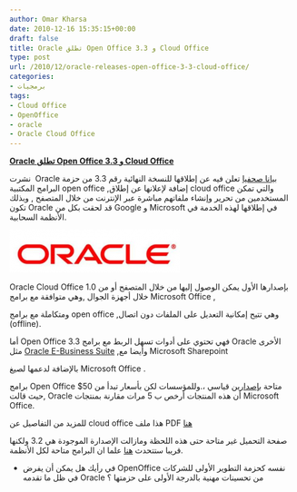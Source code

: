 ```yaml
---
author: Omar Kharsa
date: 2010-12-16 15:35:15+00:00
draft: false
title: Oracle تطلق Open Office 3.3 و Cloud Office
type: post
url: /2010/12/oracle-releases-open-office-3-3-cloud-office/
categories:
- برمجيات
tags:
- Cloud Office
- OpenOffice
- oracle
- Oracle Cloud Office
---
```


[**Oracle تطلق Open Office 3.3 و Cloud Office**](https://www.it-scoop.com/2010/12/oracle-releases-open-office-3-3-cloud-office)


نشرت  Oracle [بيانا صحفيا](http://www.oracle.com/us/corporate/press/195766) تعلن فيه عن إطلاقها للنسخة النهائية رقم 3.3 من حزمة البرامج المكتبية open office ,إضافة لإعلانها عن إطلاق cloud office والتي تمكن المستخدمين من تحرير وإنشاء ملفاتهم مباشرة عبر الإنترنت من خلال المتصفح , وبذلك تكون Oracle قد لحقت بكل من Google و Microsoft في إطلاقها لهذه الخدمة في اﻷنظمة السحابية.

[![](Oracle-logo-300x75.png)
](https://www.it-scoop.com/2010/12/oracle-releases-open-office-3-3-cloud-office)

Oracle Cloud Office 1.0 بإصدارها اﻷول يمكن الوصول إليها من خلال المتصفح أو من خلال أجهزة الجوال ,وهي متوافقة مع برامج Microsoft Office ,

ومتكاملة مع برامج open office ,وهي تتيح إمكانية التعديل على الملفات دون اتصال (offline).

أما Open Office 3.3 فهي تحتوي على أدوات تسهل الربط مع برامج Oracle اﻷخرى مثل [Oracle E-Business Suite](http://www.oracle.com/us/products/applications/ebusiness/index.html) ,وأيضا مع Microsoft Sharepoint

بالإضافة لدعمها لصيغ Microsoft Office .

برامج Open Office متاحة [بإصدارين](https://shop.oracle.com/pls/ostore/product?p1=oracleoffice&sc=ocom_openoffice) قياسي ،.وللمؤسسات لكن بأسعار تبدأ من 50$ ,حيث قالت Oracle أن هذه المنتجات أرخص ب 5 مرات مقارنة بمنتجات Microsoft Office.

للمزيد من التفاصيل عن cloud office هذا ملف PDF [هنا](http://www.oracle.com/us/products/applications/open-office/oracle-cloud-office-195105.pdf)

صفحة التحميل غير متاحة حتى هذه اللحظة ومازالت الإصدارة الموجودة هي 3.2 ولكنها قريبا ستتحدث [هنا](http://download.openoffice.org/other.html#tested-full) علما ان البرامج متاحة لكل اﻷنظمة.

- في رأيك هل يمكن أن يفرض OpenOffice نفسه كحزمة التطوير الأولى للشركات في ظل ما تقدمه Oracle من تحسينات مهنية بالدرجة الأولى على حزمتها ؟
